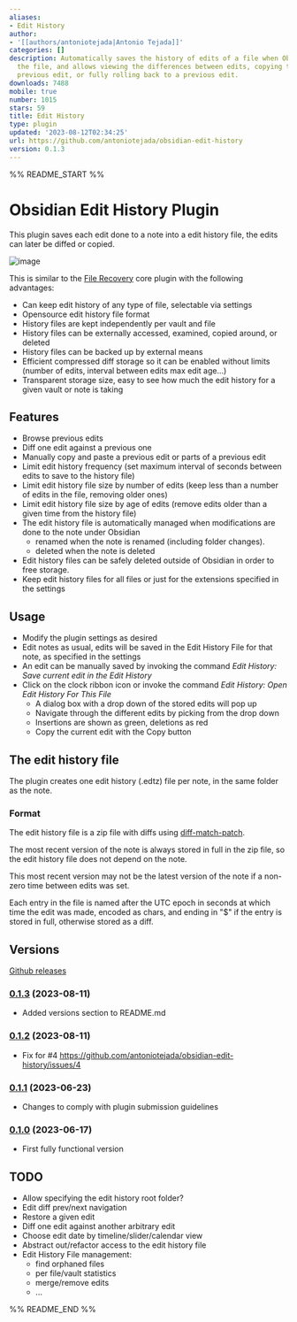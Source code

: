 ```yaml
---
aliases:
- Edit History
author:
- '[[authors/antoniotejada|Antonio Tejada]]'
categories: []
description: Automatically saves the history of edits of a file when Obsidian saves
  the file, and allows viewing the differences between edits, copying text from a
  previous edit, or fully rolling back to a previous edit.
downloads: 7488
mobile: true
number: 1015
stars: 59
title: Edit History
type: plugin
updated: '2023-08-12T02:34:25'
url: https://github.com/antoniotejada/obsidian-edit-history
version: 0.1.3
---
```


%% README_START %%

# Obsidian Edit History Plugin

This plugin saves each edit done to a note into a edit history file, the edits can later be diffed or copied.

![image](https://github.com/antoniotejada/obsidian-edit-history/assets/6446344/fa9456d5-0de0-4160-bd06-6a38494f7c57)

This is similar to the [File Recovery](https://help.obsidian.md/Plugins/File+recovery) core plugin with the following advantages:
- Can keep edit history of any type of file, selectable via settings
- Opensource edit history file format
- History files are kept independently per vault and file
- History files can be externally accessed, examined, copied around, or deleted
- History files can be backed up by external means
- Efficient compressed diff storage so it can be enabled without limits (number of edits, interval between edits max edit age...)
- Transparent storage size, easy to see how much the edit history for a given vault or note is taking

## Features

- Browse previous edits
- Diff one edit against a previous one
- Manually copy and paste a previous edit or parts of a previous edit
- Limit edit history frequency (set maximum interval of seconds between edits to save to the history file)
- Limit edit history file size by number of edits (keep less than a number of edits in the file, removing older ones)
- Limit edit history file size by age of edits (remove edits older than a given time from the history file)
- The edit history file is automatically managed when modifications are done to the note under Obsidian
  - renamed when the note is renamed (including folder changes).
  - deleted when the note is deleted
- Edit history files can be safely deleted outside of Obsidian in order to free storage.
- Keep edit history files for all files or just for the extensions specified in the settings

## Usage

- Modify the plugin settings as desired
- Edit notes as usual, edits will be saved in the Edit History File for that note, as specified in the settings
- An edit can be manually saved by invoking the command *Edit History: Save current edit in the Edit History*
- Click on the clock ribbon icon or invoke the command *Edit History: Open Edit History For This File*
  - A dialog box with a drop down of the stored edits will pop up
  - Navigate through the different edits by picking from the drop down
  - Insertions are shown as green, deletions as red
  - Copy the current edit with the Copy button

## The edit history file

The plugin creates one edit history (.edtz) file per note, in the same folder as the note. 

### Format

The edit history file is a zip file with diffs using [diff-match-patch](https://github.com/google/diff-match-patch).

The most recent version of the note is always stored in full in the zip file, so the edit history file does not depend on the note.

This most recent version may not be the latest version of the note if a non-zero time between edits was set.

Each entry in the file is named after the UTC epoch in seconds at which time the edit was made, encoded as chars, and ending in "$" if the entry is stored in full, otherwise stored as a diff.

## Versions

[Github releases](https://github.com/antoniotejada/obsidian-edit-history/releases)

### [0.1.3](https://github.com/antoniotejada/obsidian-edit-history/releases/tag/0.1.3) (2023-08-11)
- Added versions section to README.md

### [0.1.2](https://github.com/antoniotejada/obsidian-edit-history/releases/tag/0.1.2) (2023-08-11)
- Fix for #4 https://github.com/antoniotejada/obsidian-edit-history/issues/4

### [0.1.1](https://github.com/antoniotejada/obsidian-edit-history/releases/tag/0.1.1) (2023-06-23)
- Changes to comply with plugin submission guidelines

### [0.1.0](https://github.com/antoniotejada/obsidian-edit-history/releases/tag/0.1.2) (2023-06-17)
- First fully functional version

## TODO
- Allow specifying the edit history root folder?
- Edit diff prev/next navigation
- Restore a given edit
- Diff one edit against another arbitrary edit
- Choose edit date by timeline/slider/calendar view
- Abstract out/refactor access to the edit history file
- Edit History File management:
  - find orphaned files
  - per file/vault statistics
  - merge/remove edits
  - ...

%% README_END %%